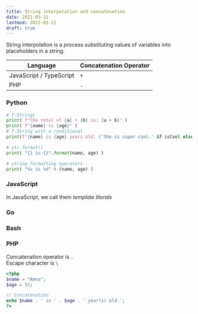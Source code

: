 ```yaml
---
title: String interpolation and concatenation
date: 2021-03-31
lastmod: 2022-01-12
draft: true
---
```


String interpolation is a process substituting values of variables into placeholders in a string.

| Language                | Concatenation Operator |
| ----------------------- | ---------------------- |
| JavaScript / TypeScript | `+`                    |
| PHP                     | `.`                    |

### Python

```python
# f-Strings
print( f"the total of {a} + {b} is: {a + b}" )
print( f"{name} is {age}" )
# f-String with a conditional
print(f"{name} is {age} years old. {'She is super cool.' if isCool else 'She is okay.'}")

# str.format()
print( "{} is {}".format(name, age) )

# string formatting operators
print( "%s is %d" % (name, age) )
```

### JavaScript

In JavaScript, we call them _template literals_

### Go

### Bash

### PHP

Concatenation operator is `.`  
Escape character is `\`

```php
<?php
$name = "Amna";
$age = 32;

// Concatenation
echo $name . ' is ' . $age . ' year(s) old.';
?>
```
